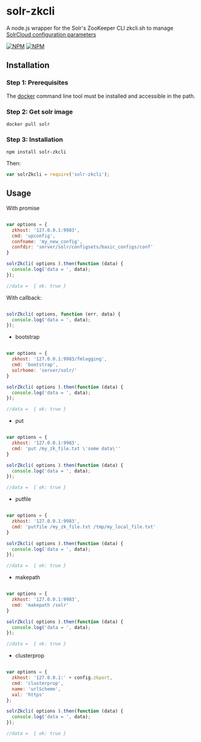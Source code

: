 # solr-zkcli
A node.js wrapper for the Solr's ZooKeeper CLI zkcli.sh to manage [SolrCloud configuration parameters](https://cwiki.apache.org/confluence/display/solr/Command+Line+Utilities)

[![NPM](https://nodei.co/npm/solr-zkcli.png?downloads=true&downloadRank=true)](https://nodei.co/npm/solr-zkcli/)
[![NPM](https://nodei.co/npm-dl/solr-zkcli.png?months=6&height=3)](https://nodei.co/npm/solr-zkcli/)

## Installation

### Step 1: Prerequisites

The [docker](https://docs.docker.com/engine/installation/) command line tool must be installed and accessible in the path. 

### Step 2: Get solr image

    docker pull solr

### Step 3: Installation
  
    npm install solr-zkcli
    
Then:

```js
var solrZkcli = require('solr-zkcli');
```

## Usage

With promise

```js

var options = {
  zkhost: '127.0.0.1:9983',
  cmd: 'upconfig',
  confname: 'my_new_config',
  confdir: 'server/solr/configsets/basic_configs/conf'
}

solrZkcli( options ).then(function (data) {
  console.log('data = ', data); 
});

//data =  { ok: true }

```

With callback:

```js

solrZkcli( options, function (err, data) {
  console.log('data = ', data);
});

```

* bootstrap

```js

var options = {
  zkhost: '127.0.0.1:9983/fmlogging',
  cmd: 'bootstrap',
  solrhome: 'server/solr/'
}

solrZkcli( options ).then(function (data) {
  console.log('data = ', data); 
});

//data =  { ok: true }

```

* put

```js

var options = {
  zkhost: '127.0.0.1:9983',
  cmd: 'put /my_zk_file.txt \'some data\''
}

solrZkcli( options ).then(function (data) {
  console.log('data = ', data); 
});

//data =  { ok: true }

```

* putfile

```js

var options = {
  zkhost: '127.0.0.1:9983',
  cmd: 'putfile /my_zk_file.txt /tmp/my_local_file.txt'
}

solrZkcli( options ).then(function (data) {
  console.log('data = ', data); 
});

//data =  { ok: true }

```

* makepath

```js

var options = {
  zkhost: '127.0.0.1:9983',
  cmd: 'makepath /solr'
}

solrZkcli( options ).then(function (data) {
  console.log('data = ', data); 
});

//data =  { ok: true }

```

* clusterprop

```js

var options = {
  zkhost: '127.0.0.1:' + config.zkport,
  cmd: 'clusterprop',
  name: 'urlScheme',
  val: 'https'
};

solrZkcli( options ).then(function (data) {
  console.log('data = ', data); 
});

//data =  { ok: true }

```

